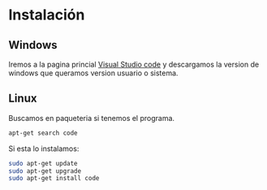# Instalación

## Windows

Iremos a la pagina princial [Visual Studio code](https://code.visualstudio.com/Download) y descargamos la version de windows que queramos version usuario o sistema.

## Linux

Buscamos en paqueteria si tenemos el programa.

```sh
apt-get search code
```

Si esta lo instalamos:

```sh
sudo apt-get update
sudo apt-get upgrade
sudo apt-get install code
```

